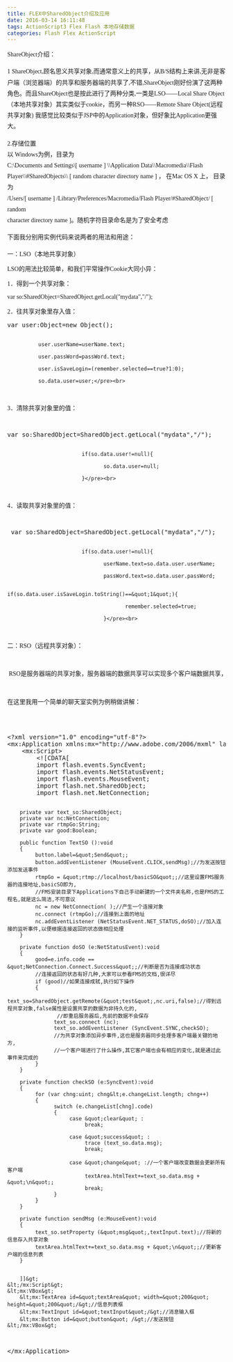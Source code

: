 ```yaml
---
title: FLEX中SharedObject介绍及应用
date: 2016-03-14 16:11:48
tags: ActionScript3 Flex Flash 本地存储数据
categories: Flash Flex ActionScript
---
```


<!--more-->


<p><span style="font-family:SimSun; font-size:14px; line-height:25.200000762939453px"><span style="line-height:25.200000762939453px">ShareObject介绍：</span><br>
</span></p>
<p><span style="font-family:SimSun; font-size:14px; line-height:25.200000762939453px">1 ShareObject,</span><span style="font-family:SimSun; font-size:14px; line-height:25.200000762939453px">顾名思义共享对象</span><span style="font-family:SimSun; font-size:14px; line-height:25.200000762939453px">,</span><span style="font-family:SimSun; font-size:14px; line-height:25.200000762939453px">而通常意义上的共享，从</span><span style="font-family:SimSun; font-size:14px; line-height:25.200000762939453px">B/S</span><span style="font-family:SimSun; font-size:14px; line-height:25.200000762939453px">结构上来讲</span><span style="font-family:SimSun; font-size:14px; line-height:25.200000762939453px">,</span><span style="font-family:SimSun; font-size:14px; line-height:25.200000762939453px">无非是客户端（浏览器端）的共享和服务器端的共享了</span><span style="font-family:SimSun; font-size:14px; line-height:25.200000762939453px">,</span><span style="font-family:SimSun; font-size:14px; line-height:25.200000762939453px">不错</span><span style="font-family:SimSun; font-size:14px; line-height:25.200000762939453px">,ShareObject</span><span style="font-family:SimSun; font-size:14px; line-height:25.200000762939453px">刚好份演了这两种角色。而且</span><span style="font-family:SimSun; font-size:14px; line-height:25.200000762939453px">ShareObject</span><span style="font-family:SimSun; font-size:14px; line-height:25.200000762939453px">也是按此进行了两种分类</span><span style="font-family:SimSun; font-size:14px; line-height:25.200000762939453px">,</span><span style="font-family:SimSun; font-size:14px; line-height:25.200000762939453px">一类是</span><span style="font-family:SimSun; font-size:14px; line-height:25.200000762939453px">LSO</span><span style="font-family:SimSun; font-size:14px; line-height:25.200000762939453px">——</span><span style="font-family:SimSun; font-size:14px; line-height:25.200000762939453px">Local
 Share Object</span><span style="font-family:SimSun; font-size:14px; line-height:25.200000762939453px">（本地共享对象）其实类&#20284;于</span><span style="font-family:SimSun; font-size:14px; line-height:25.200000762939453px">cookie</span><span style="font-family:SimSun; font-size:14px; line-height:25.200000762939453px">，而另一种</span><span style="font-family:SimSun; font-size:14px; line-height:25.200000762939453px">RSO</span><span style="font-family:SimSun; font-size:14px; line-height:25.200000762939453px">——</span><span style="font-family:SimSun; font-size:14px; line-height:25.200000762939453px">Remote
 Share Object(</span><span style="font-family:SimSun; font-size:14px; line-height:25.200000762939453px">远程共享对象</span><span style="font-family:SimSun; font-size:14px; line-height:25.200000762939453px">)&nbsp;</span><span style="font-family:SimSun; font-size:14px; line-height:25.200000762939453px">我感觉比较类&#20284;于</span><span style="font-family:SimSun; font-size:14px; line-height:25.200000762939453px">JSP</span><span style="font-family:SimSun; font-size:14px; line-height:25.200000762939453px">中的</span><span style="font-family:SimSun; font-size:14px; line-height:25.200000762939453px">Application</span><span style="font-family:SimSun; font-size:14px; line-height:25.200000762939453px">对象，但好象比</span><span style="font-family:SimSun; font-size:14px; line-height:25.200000762939453px">Application</span><span style="font-family:SimSun; font-size:14px; line-height:25.200000762939453px">更强大。</span></p>
<p><span style="font-family:SimSun; font-size:14px; line-height:25.200000762939453px"><span style="line-height:25.200000762939453px">2.存储位置&nbsp;</span><br style="font-size:14px; line-height:25.2px">
<span style="line-height:25.200000762939453px">以 Windows为例，目录为&nbsp;</span><br style="font-size:14px; line-height:25.2px">
<span style="line-height:25.200000762939453px">C:\Documents and Settings\[ username ] \\Application Data\\Macromedia\\Flash&nbsp;</span><br style="font-size:14px; line-height:25.2px">
<span style="line-height:25.200000762939453px">Player\\#SharedObjects\\ [ random character directory name ] ， 在Mac OS X 上， 目录为&nbsp;</span><br style="font-size:14px; line-height:25.2px">
<span style="line-height:25.200000762939453px">/Users/[ username ] /Library/Preferences/Macromedia/Flash Player/#SharedObject/ [ random&nbsp;</span><br style="font-size:14px; line-height:25.2px">
<span style="line-height:25.200000762939453px">character directory name ]。随机字符目录命名是为了安全考虑&nbsp;</span><br>
</span></p>
<p><span style="font-family:SimSun; font-size:14px; line-height:25.200000762939453px"><span style="line-height:25.200000762939453px">下面我分别用实例代码来说两者的用法和用途：</span><br>
</span></p>
<p><span style="font-family:SimSun; font-size:14px; line-height:25.200000762939453px"><span style="line-height:25.200000762939453px"></span></span></p>
<p><span style="font-family:SimSun; font-size:14px">一：LSO（本地共享对象）</span></p>
<p><span style="font-family:SimSun; font-size:14px">LSO的用法比较简单，和我们平常操作Cookie大同小异：</span></p>
<p><span style="font-family:SimSun; font-size:14px">1．得到一个共享对象：</span></p>
<p><span style="font-family:SimSun; font-size:14px">var so:SharedObject=SharedObject.getLocal(&quot;mydata&quot;,&quot;/&quot;);</span></p>
<p><span style="font-family:SimSun; font-size:14px">2．往共享对象里存入&#20540;：</span></p>
<pre code_snippet_id="2234716" snippet_file_name="blog_20170301_1_3530946"  code_snippet_id="2234716" snippet_file_name="blog_20170301_1_3530946" name="code" class="javascript">var user:Object=new Object();

              user.userName=userName.text;

              user.passWord=passWord.text;

              user.isSaveLogin=(remember.selected==true?1:0);

              so.data.user=user;</pre><br>
<p><span style="font-family:SimSun; font-size:14px">3．清除共享对象里的&#20540;：&nbsp;&nbsp;&nbsp;&nbsp; </span></p>
<pre code_snippet_id="2234716" snippet_file_name="blog_20170301_2_990454"  code_snippet_id="2234716" snippet_file_name="blog_20170301_2_990454" name="code" class="javascript">var so:SharedObject=SharedObject.getLocal(&quot;mydata&quot;,&quot;/&quot;);

                            if(so.data.user!=null){

                                   so.data.user=null;

                            }</pre><br>
<p><span style="font-family:SimSun; font-size:14px">4．读取共享对象里的&#20540;：&nbsp;&nbsp;&nbsp;&nbsp; </span></p>
<pre code_snippet_id="2234716" snippet_file_name="blog_20170301_3_6672055"  code_snippet_id="2234716" snippet_file_name="blog_20170301_3_6672055" name="code" class="javascript"> var so:SharedObject=SharedObject.getLocal(&quot;mydata&quot;,&quot;/&quot;);

                            if(so.data.user!=null){

                                   userName.text=so.data.user.userName;

                                   passWord.text=so.data.user.passWord;

                                   if(so.data.user.isSaveLogin.toString()==&quot;1&quot;){

                                          remember.selected=true;

                                   }</pre><br>
<p><span style="font-family:SimSun; font-size:14px">二：RSO（远程共享对象）：</span></p>
<p><span style="font-family:SimSun; font-size:14px">&nbsp;RSO是服务器端的共享对象，服务器端的数据共享可以实现多个客户端数据共享，在这里服务器我采用Flash Media Server3，FMS的使用非常简便，你只要在安装目录下找到Applications目录，并在其下新建一个子目录就可以成为你的工程或项目了。关于FMS的使用大家可以参考相关文章，本文不做介绍：利用FMS和RSO我们可以实现非常多的功能，诸如，聊天室，联机游戏，视频会议，在线视频录制和视频聊天。。。。。。</span></p>
<p><span style="font-family:SimSun; font-size:14px; line-height:25.200000762939453px">在这里我用一个简单的聊天室实例为例稍做讲解：</span><span style="font-family:SimSun; font-size:14px"><br>
</span></p>
<pre code_snippet_id="2234716" snippet_file_name="blog_20170301_4_5593043"  code_snippet_id="2234716" snippet_file_name="blog_20170301_4_5593043" name="code" class="javascript">&lt;?xml version=&quot;1.0&quot; encoding=&quot;utf-8&quot;?&gt;  
&lt;mx:Application xmlns:mx=&quot;http://www.adobe.com/2006/mxml&quot; layout=&quot;absolute&quot; creationComplete=&quot;TextSO ();&quot;&gt;  
    &lt;mx:Script&gt;  
        &lt;![CDATA[  
        import flash.events.SyncEvent;  
        import flash.events.NetStatusEvent;  
        import flash.events.MouseEvent;  
        import flash.net.SharedObject;  
        import flash.net.NetConnection;  
          
        private var text_so:SharedObject;  
        private var nc:NetConnection;  
        private var rtmpGo:String;  
        private var good:Boolean;  
  
        public function TextSO ():void  
        {   
             button.label=&quot;Send&quot;;  
             button.addEventListener (MouseEvent.CLICK,sendMsg);//为发送按钮添加发送事件  
             rtmpGo = &quot;rtmp://localhost/basicSO&quot;;//这里设置FMS服务器的连接地址,basicSO即为,  
             //FMS安装目录下Applications下自己手动新建的一个文件夹名称,也是FMS的工程名,就是这么简洁,不可意议  
             nc = new NetConnection( );//产生一个连接对象  
             nc.connect (rtmpGo);//连接到上面的地址  
             nc.addEventListener (NetStatusEvent.NET_STATUS,doSO);//加入连接的监听事件,以便根据连接返回的状态做相应处理  
        }  
  
        private function doSO (e:NetStatusEvent):void  
        {     
             good=e.info.code == &quot;NetConnection.Connect.Success&quot;;//判断是否为连接成功状态  
             //连接返回的状态有好几种,大家可以参看FMS的文档,很详尽  
             if (good)//如果连接成轼,执行如下操作  
             {  
                   text_so=SharedObject.getRemote(&quot;test&quot;,nc.uri,false);//得到远程共享对象,false属性是设置共享的数据为非持久化的,  
                    //即重启服务器后,先前的数据不会保存  
                   text_so.connect (nc);  
                   text_so.addEventListener (SyncEvent.SYNC,checkSO);  
                   //为共享对象添加异步事件,这也是服务器同步处理多客户端最关键的地方,  
                   //一个客户端进行了什么操作,其它客户端也会有相应的变化,就是通过此事件来完成的  
             }  
        }  
  
        private function checkSO (e:SyncEvent):void  
        {  
             for (var chng:uint; chng&lt;e.changeList.length; chng++)  
             {  
                   switch (e.changeList[chng].code)  
                   {  
                        case &quot;clear&quot; :  
                             break;  
  
                        case &quot;success&quot; :  
                             trace (text_so.data.msg);  
                             break;  
  
                        case &quot;change&quot; ://一个客户端改变数据会更新所有客户端  
                             textArea.htmlText+=text_so.data.msg + &quot;\n&quot;;  
                             break;  
                   }  
             }  
        }  
  
        private function sendMsg (e:MouseEvent):void  
        {  
             text_so.setProperty (&quot;msg&quot;,textInput.text);//将新的信息存入共享对象  
             textArea.htmlText+=text_so.data.msg + &quot;\n&quot;;//更新客户端的信息列表  
        }  
  
  
        ]]&gt;  
    &lt;/mx:Script&gt;  
    &lt;mx:VBox&gt;  
        &lt;mx:TextArea id=&quot;textArea&quot; width=&quot;200&quot; height=&quot;200&quot;/&gt;//信息列表框  
        &lt;mx:TextInput id=&quot;textInput&quot;/&gt;//消息输入框  
        &lt;mx:Button id=&quot;button&quot; /&gt;//发送按钮  
    &lt;/mx:VBox&gt;  
&lt;/mx:Application&gt; </pre><br>
<span style="font-family:SimSun; font-size:14px"><br>
</span>
